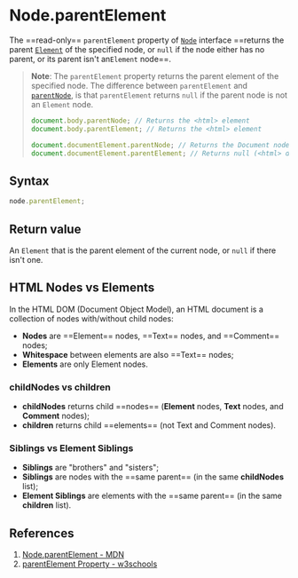 # Node.parentElement

The ==read-only== `parentElement` property of [`Node`](https://developer.mozilla.org/en-US/docs/Web/API/Node) interface ==returns the parent [`Element`](https://developer.mozilla.org/en-US/docs/Web/API/Element) of the specified node, or `null` if the node either has no parent, or its parent isn't an`Element` node==.

> **Note**: The `parentElement` property returns the parent element of the specified node. The difference between `parentElement` and [`parentNode`](https://developer.mozilla.org/en-US/docs/Web/API/Node/parentNode), is that `parentElement` returns `null` if the parent node is not an `Element` node.
>
> ```js
> document.body.parentNode; // Returns the <html> element
> document.body.parentElement; // Returns the <html> element
>
> document.documentElement.parentNode; // Returns the Document node
> document.documentElement.parentElement; // Returns null (<html> does not have a parent element node)
> ```

## Syntax

```js
node.parentElement;
```

## Return value

An `Element` that is the parent element of the current node, or `null` if there isn't one.

## HTML Nodes vs Elements

In the HTML DOM (Document Object Model), an HTML document is a collection of nodes with/without child nodes:

- **Nodes** are ==Element== nodes, ==Text== nodes, and ==Comment== nodes;
- **Whitespace** between elements are also ==Text== nodes;
- **Elements** are only Element nodes.

### childNodes vs children

- **childNodes** returns child ==nodes== (**Element** nodes, **Text** nodes, and **Comment** nodes);
- **children** returns child ==elements== (not Text and Comment nodes).

### Siblings vs Element Siblings

- **Siblings** are "brothers" and "sisters";
- **Siblings** are nodes with the ==same parent== (in the same **childNodes** list);
- **Element Siblings** are elements with the ==same parent== (in the same **children** list).

## References

1. [Node.parentElement - MDN](https://developer.mozilla.org/en-US/docs/Web/API/Node/parentElement)
2. [parentElement Property - w3schools](https://www.w3schools.com/Jsref/prop_node_parentelement.asp)
